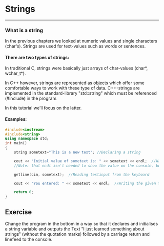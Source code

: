 # Strings

---

### What is a string

In the previous chapters we looked at numeric values and single characters (char's). Strings are used for text-values such as words or sentences.

#### There are two types of strings:

In traditional C, strings were basically just arrays of char-values (char*, wchar_t*).

In C++ however, strings are represented as objects which offer some comfortable ways to work with these type of data. C++-strings are implemented in the standard-library "std::string" which must be referenced (#include) in the program.

In this tutorial we'll focus on the latter.

#### Examples:

```cpp
#include<iostream>
#include<string>
using namespace std;
int main()
{
    string sometext="This is a new text"; //Declaring a string

    cout << "Initial value of sometext is: " << sometext << endl;  //Writing the initial text to the console.
    //Note: that endl isn't needed to show the value on the console, but adds a new line at the end

    getline(cin, sometext);  //Reading textinput from the keyboard

    cout << "You entered: " << sometext << endl;  //Writing the given text back to the console.

    return 0;
}
```

## Exercise

Change the program in the bottom in a way so that it declares and initialises a string variable and outputs the Text "I just learned something about strings" (without the quotation marks) followed by a carriage return and linefeed to the console.
